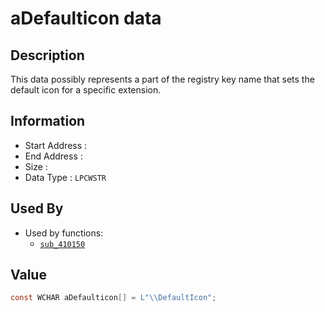 # aDefaulticon data

## Description

This data possibly represents a part of the registry key name that sets the default icon for a specific extension.

## Information

* Start Address : 
* End Address : 
* Size : 
* Data Type : `LPCWSTR`

## Used By

* Used by functions:
  * [`sub_410150`](sub_410150.md)

## Value

```c
const WCHAR aDefaulticon[] = L"\\DefaultIcon";
```

